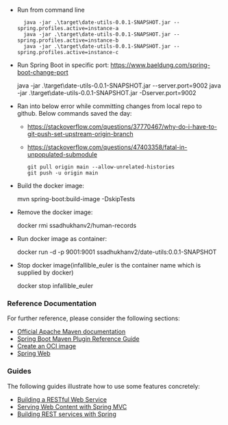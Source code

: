 * Run from command line


        java -jar .\target\date-utils-0.0.1-SNAPSHOT.jar --spring.profiles.active=instance-a
        java -jar .\target\date-utils-0.0.1-SNAPSHOT.jar --spring.profiles.active=instance-b
        java -jar .\target\date-utils-0.0.1-SNAPSHOT.jar --spring.profiles.active=instance-c

* Run Spring Boot in specific port: https://www.baeldung.com/spring-boot-change-port


    java -jar .\target\date-utils-0.0.1-SNAPSHOT.jar --server.port=9002
    java -jar .\target\date-utils-0.0.1-SNAPSHOT.jar -Dserver.port=9002 

* Ran into below error while committing changes from local repo to github. Below commands saved the day:
    * https://stackoverflow.com/questions/37770467/why-do-i-have-to-git-push-set-upstream-origin-branch
    * https://stackoverflow.com/questions/47403358/fatal-in-unpopulated-submodule

          git pull origin main --allow-unrelated-histories
          git push -u origin main

* Build the docker image:


    mvn spring-boot:build-image -DskipTests

* Remove the docker image:


    docker rmi ssadhukhanv2/human-records

* Run docker image as container:


    docker run -d -p 9001:9001 ssadhukhanv2/date-utils:0.0.1-SNAPSHOT


* Stop docker image(infallible_euler is the container name which is supplied by docker)


    docker stop infallible_euler

### Reference Documentation
For further reference, please consider the following sections:

* [Official Apache Maven documentation](https://maven.apache.org/guides/index.html)
* [Spring Boot Maven Plugin Reference Guide](https://docs.spring.io/spring-boot/docs/2.6.1/maven-plugin/reference/html/)
* [Create an OCI image](https://docs.spring.io/spring-boot/docs/2.6.1/maven-plugin/reference/html/#build-image)
* [Spring Web](https://docs.spring.io/spring-boot/docs/2.6.1/reference/htmlsingle/#boot-features-developing-web-applications)

### Guides
The following guides illustrate how to use some features concretely:

* [Building a RESTful Web Service](https://spring.io/guides/gs/rest-service/)
* [Serving Web Content with Spring MVC](https://spring.io/guides/gs/serving-web-content/)
* [Building REST services with Spring](https://spring.io/guides/tutorials/bookmarks/)

